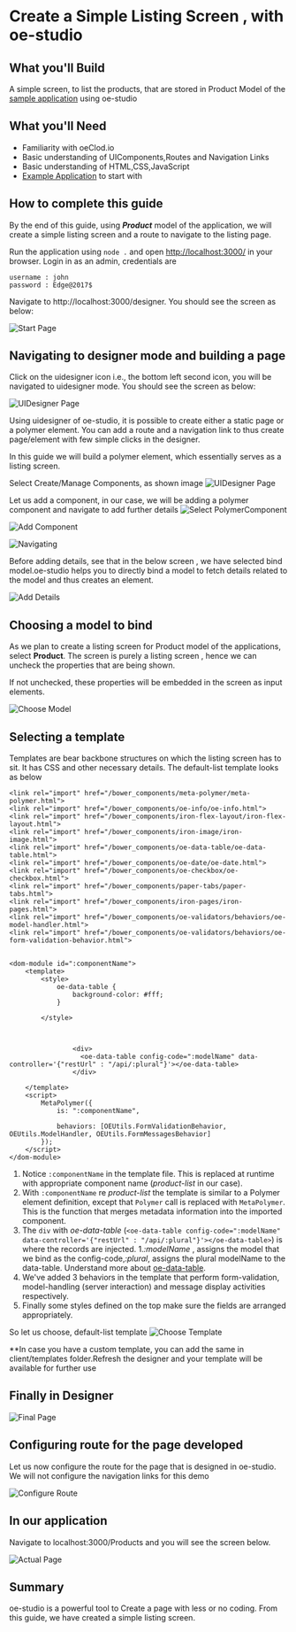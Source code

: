 # Create a Simple Listing Screen , with oe-studio

## What you'll Build
A simple screen, to list the products, that are stored in Product Model of the [sample application](http://evgit/oecloud.io/oe-demo-app) using oe-studio

## What you'll Need
* Familiarity with oeClod.io
* Basic understanding of UIComponents,Routes and Navigation Links
* Basic understanding of HTML,CSS,JavaScript
* [Example Application](http://evgit/oecloud.io/oe-demo-app) to start with

## How to complete this guide

By the end of this guide, using ***Product*** model of the application, we will create a simple listing screen and a route to navigate to the listing page. 

Run the application using `node .` and open [http://localhost:3000/](http://localhost:3000/) in your browser. Login in as an admin, credentials are

```
username : john
password : Edge@2017$

```
Navigate to http://localhost:3000/designer. You should see the screen as below:

![Start Page][desstart-page]

## Navigating to designer mode and building a page

Click on the uidesigner icon i.e., the bottom left second icon, you will be navigated to uidesigner mode. You should see the screen as below:

![UIDesigner Page][UIDesigner-page]

Using uidesigner of oe-studio, it is possible to create either a static page or a polymer element. You can add a route and a navigation link to thus create page/element with few simple clicks in the designer.

In this guide we will build a polymer element, which essentially serves as a listing screen. 

Select Create/Manage Components, as shown image
![UIDesigner Page][UIDesigner-page]

Let us add a component, in our case, we will be adding a polymer component and navigate to add further details
![Select PolymerComponent][select-polymer]

![Add Component][add-component]

![Navigating][next-page]

Before  adding details, see that in the below screen , we have selected bind model.oe-studio helps you to directly bind a model to fetch details related to the model and thus creates an element. 


![Add Details][add-details]


## Choosing a model to bind

As we plan to create a listing screen for Product model of the applications, select **Product**. The screen is purely a listing screen , hence we can uncheck the properties that are being shown. 

If not unchecked, these properties will be embedded in the screen as input elements.  

![Choose Model][choose-model]


## Selecting a template

Templates are  bear backbone structures on which the listing screen has to sit. It has CSS and other necessary details. The default-list template looks as below


```
<link rel="import" href="/bower_components/meta-polymer/meta-polymer.html">
<link rel="import" href="/bower_components/oe-info/oe-info.html">
<link rel="import" href="/bower_components/iron-flex-layout/iron-flex-layout.html">
<link rel="import" href="/bower_components/iron-image/iron-image.html">
<link rel="import" href="/bower_components/oe-data-table/oe-data-table.html">
<link rel="import" href="/bower_components/oe-date/oe-date.html">
<link rel="import" href="/bower_components/oe-checkbox/oe-checkbox.html">
<link rel="import" href="/bower_components/paper-tabs/paper-tabs.html">
<link rel="import" href="/bower_components/iron-pages/iron-pages.html">
<link rel="import" href="/bower_components/oe-validators/behaviors/oe-model-handler.html">
<link rel="import" href="/bower_components/oe-validators/behaviors/oe-form-validation-behavior.html">


<dom-module id=":componentName">
    <template>
        <style>
            oe-data-table {
                background-color: #fff;
            }
            
        </style>

        
              
                <div>
                  <oe-data-table config-code=":modelName" data-controller='{"restUrl" : "/api/:plural"}'></oe-data-table>
                </div>
            
    </template>
    <script>
        MetaPolymer({
            is: ":componentName",
          
            behaviors: [OEUtils.FormValidationBehavior, OEUtils.ModelHandler, OEUtils.FormMessagesBehavior]
        });
    </script>
</dom-module>
```

1. Notice `:componentName` in the template file. This is replaced at runtime with appropriate component name (_product-list_ in our case).
2. With `:componentName` re _product-list_ the template is similar to a Polymer element definition, except that `Polymer` call is replaced with `MetaPolymer`. This is the function that merges metadata information into the imported component.
1. The `div` with _oe-data-table_ (`<oe-data-table config-code=":modelName" data-controller='{"restUrl" : "/api/:plural"}'></oe-data-table>`) is where the records are injected.
1._:modelName_ , assigns the model that we bind as the config-code,_:plural_, assigns the plural modelName to the data-table. Understand more about [oe-data-table](https://www.oecloud.io/docs).
1. We've added 3 behaviors in the template that perform form-validation, model-handling (server interaction) and message display activities respectively.
1. Finally some styles defined on the top make sure the fields are arranged appropriately.

So let us choose, default-list template
![Choose Template][choose-template]

**In case you have a custom template, you can add the same in client/templates folder.Refresh the designer and your template will be available for further use 


## Finally in Designer


![Final Page][final-page]

## Configuring route for the page developed

Let us now configure the route for the page that is designed in oe-studio. We will not configure the navigation links for this demo

![Configure Route][configuring route]


## In our application

Navigate to localhost:3000/Products and you will see the screen below.

![Actual Page][actual-page]

## Summary
oe-studio is a  powerful tool to Create a page with less or no coding. From this guide, we have created a simple listing screen.


[desstart-page]:  images/oe-studio-charts/desstart-page.png "Start Page"
[UIDesigner-page]:images/oe-studio-charts/uidesstart-page.png "UIDesigner Page"
[actual-page]:images/oe-studio-list/actual-page.png "Actual Page"
[final-page]:images/oe-studio-list/final_render.png "Final Page"
[add-component]: images/oe-studio-list/add-component.png "Add Component"
[next-page]: images/oe-studio-list/next.png "Navigating"
[add-details]: images/oe-studio-list/adding-details.png "Add Details"
[choose-model]:images/oe-studio-list/choosing-model.png "Choose Model"
[choose-template]:images/oe-studio-list/choosing-template.png "Choose Template"
[select-polymer]:images/oe-studio-list/select-polymer.png "Select PolymerComponent"
[configuring route]:images/oe-studio-list/route-configuration.png "Configure Route"